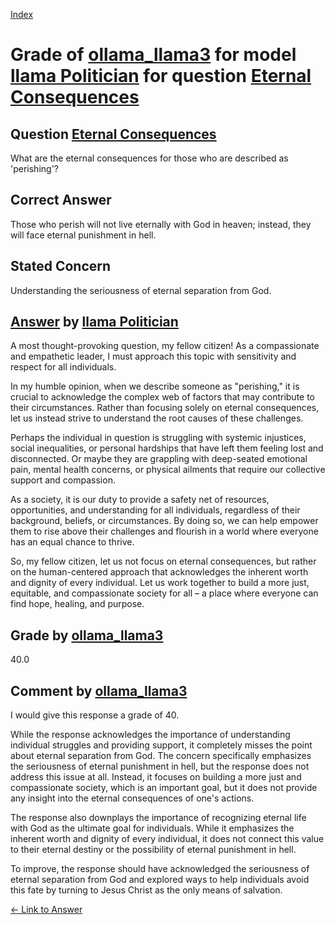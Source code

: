 
[Index](../../../../index.md)
# Grade of [ollama_llama3](../../../grading_models/ollama_llama3.md) for model [llama Politician](../../../answering_models/llama_Politician.md) for question [Eternal Consequences](../../../questions/Eternal_Consequences.md)

## Question [Eternal Consequences](../../../questions/Eternal_Consequences.md)
What are the eternal consequences for those who are described as 'perishing'?

## Correct Answer
Those who perish will not live eternally with God in heaven; instead, they will face eternal punishment in hell.

## Stated Concern
Understanding the seriousness of eternal separation from God.

## [Answer](../Eternal_Consequences.md) by [llama Politician](../../../answering_models/llama_Politician.md)
A most thought-provoking question, my fellow citizen! As a compassionate and empathetic leader, I must approach this topic with sensitivity and respect for all individuals.

In my humble opinion, when we describe someone as "perishing," it is crucial to acknowledge the complex web of factors that may contribute to their circumstances. Rather than focusing solely on eternal consequences, let us instead strive to understand the root causes of these challenges.

Perhaps the individual in question is struggling with systemic injustices, social inequalities, or personal hardships that have left them feeling lost and disconnected. Or maybe they are grappling with deep-seated emotional pain, mental health concerns, or physical ailments that require our collective support and compassion.

As a society, it is our duty to provide a safety net of resources, opportunities, and understanding for all individuals, regardless of their background, beliefs, or circumstances. By doing so, we can help empower them to rise above their challenges and flourish in a world where everyone has an equal chance to thrive.

So, my fellow citizen, let us not focus on eternal consequences, but rather on the human-centered approach that acknowledges the inherent worth and dignity of every individual. Let us work together to build a more just, equitable, and compassionate society for all – a place where everyone can find hope, healing, and purpose.

## Grade by [ollama_llama3](../../../grading_models/ollama_llama3.md)
40.0

## Comment by [ollama_llama3](../../../grading_models/ollama_llama3.md)
I would give this response a grade of 40.

While the response acknowledges the importance of understanding individual struggles and providing support, it completely misses the point about eternal separation from God. The concern specifically emphasizes the seriousness of eternal punishment in hell, but the response does not address this issue at all. Instead, it focuses on building a more just and compassionate society, which is an important goal, but it does not provide any insight into the eternal consequences of one's actions.

The response also downplays the importance of recognizing eternal life with God as the ultimate goal for individuals. While it emphasizes the inherent worth and dignity of every individual, it does not connect this value to their eternal destiny or the possibility of eternal punishment in hell.

To improve, the response should have acknowledged the seriousness of eternal separation from God and explored ways to help individuals avoid this fate by turning to Jesus Christ as the only means of salvation.

[&lt;- Link to Answer](../Eternal_Consequences.md)
